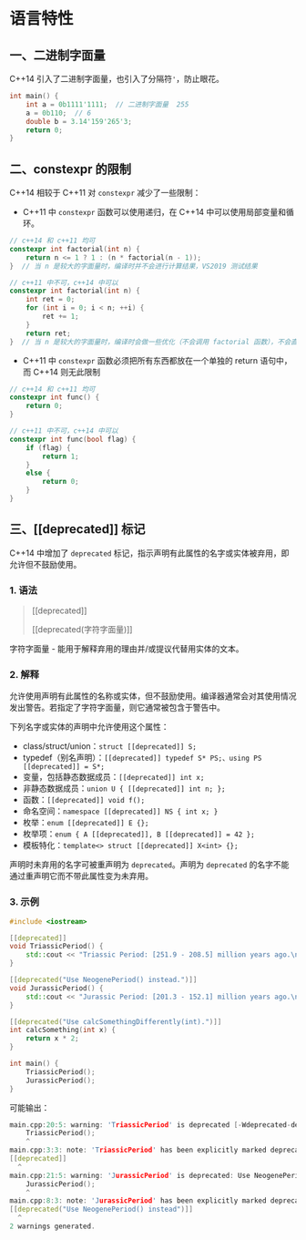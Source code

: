 # 语言特性

## 一、二进制字面量

C++14 引入了二进制字面量，也引入了分隔符`'`，防止眼花。

```c++
int main() {
    int a = 0b1111'1111;  // 二进制字面量  255
    a = 0b110;  // 6
    double b = 3.14'159'265'3;
    return 0;
}
```

## 二、constexpr 的限制

C++14 相较于 C++11 对 `constexpr` 减少了一些限制：

- C++11 中 `constexpr` 函数可以使用递归，在 C++14 中可以使用局部变量和循环。

```c++
// c++14 和 c++11 均可
constexpr int factorial(int n) {  
    return n <= 1 ? 1 : (n * factorial(n - 1));
}  // 当 n 是较大的字面量时，编译时并不会进行计算结果，VS2019 测试结果

// c++11 中不可，c++14 中可以
constexpr int factorial(int n) {  
    int ret = 0;
    for (int i = 0; i < n; ++i) {
        ret += 1;
    }
    return ret;
}  // 当 n 是较大的字面量时，编译时会做一些优化（不会调用 factorial 函数），不会直接计算出结果，VS2019 测试结果
```

- C++11 中 `constexpr` 函数必须把所有东西都放在一个单独的 return 语句中，而 C++14 则无此限制

```c++
// c++14 和 c++11 均可
constexpr int func() {  
    return 0;
}

// c++11 中不可，c++14 中可以
constexpr int func(bool flag) {  
    if (flag) {
        return 1;
    }
    else {
        return 0;
    }
}
```

## 三、[[deprecated]] 标记

C++14 中增加了 `deprecated` 标记，指示声明有此属性的名字或实体被弃用，即允许但不鼓励使用。

### 1. 语法

> [[deprecated]]
>
> [[deprecated(字符字面量)]]

字符字面量 - 能用于解释弃用的理由并/或提议代替用实体的文本。

### 2. 解释

允许使用声明有此属性的名称或实体，但不鼓励使用。编译器通常会对其使用情况发出警告。若指定了字符字面量，则它通常被包含于警告中。

下列名字或实体的声明中允许使用这个属性：

- class/struct/union：`struct [[deprecated]] S;`
- typedef（别名声明）：`[[deprecated]] typedef S* PS;、using PS [[deprecated]] = S*;`
- 变量，包括静态数据成员：`[[deprecated]] int x;`
- 非静态数据成员：`union U { [[deprecated]] int n; };`
- 函数：`[[deprecated]] void f();`
- 命名空间：`namespace [[deprecated]] NS { int x; }`
- 枚举：`enum [[deprecated]] E {};`
- 枚举项：`enum { A [[deprecated]], B [[deprecated]] = 42 };`
- 模板特化：`template<> struct [[deprecated]] X<int> {};`

声明时未弃用的名字可被重声明为 `deprecated`。声明为 `deprecated` 的名字不能通过重声明它而不带此属性变为未弃用。

### 3. 示例

```c++
#include <iostream>

[[deprecated]]
void TriassicPeriod() {
    std::cout << "Triassic Period: [251.9 - 208.5] million years ago.\n";
}

[[deprecated("Use NeogenePeriod() instead.")]]
void JurassicPeriod() {
    std::cout << "Jurassic Period: [201.3 - 152.1] million years ago.\n";
}

[[deprecated("Use calcSomethingDifferently(int).")]]
int calcSomething(int x) {
    return x * 2;
}

int main() {
    TriassicPeriod();
    JurassicPeriod();
}
```

可能输出：

```cpp
main.cpp:20:5: warning: 'TriassicPeriod' is deprecated [-Wdeprecated-declarations]
    TriassicPeriod();
    ^
main.cpp:3:3: note: 'TriassicPeriod' has been explicitly marked deprecated here
[[deprecated]]
  ^
main.cpp:21:5: warning: 'JurassicPeriod' is deprecated: Use NeogenePeriod() instead [-Wdeprecated-declarations]
    JurassicPeriod();
    ^
main.cpp:8:3: note: 'JurassicPeriod' has been explicitly marked deprecated here
[[deprecated("Use NeogenePeriod() instead")]]
  ^
2 warnings generated.
```

